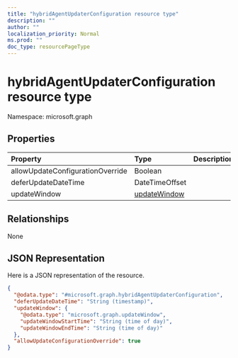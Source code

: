 ```yaml
---
title: "hybridAgentUpdaterConfiguration resource type"
description: ""
author: ""
localization_priority: Normal
ms.prod: ""
doc_type: resourcePageType
---
```


# hybridAgentUpdaterConfiguration resource type


Namespace: microsoft.graph



## Properties
|Property|Type|Description|
|:---|:---|:---|
|allowUpdateConfigurationOverride|Boolean||
|deferUpdateDateTime|DateTimeOffset||
|updateWindow|[updateWindow](../resources/updatewindow.md)||

## Relationships
None

## JSON Representation
Here is a JSON representation of the resource.
<!-- {
  "blockType": "resource",
  "@odata.type": "microsoft.graph.hybridAgentUpdaterConfiguration"
}
-->
``` json
{
  "@odata.type": "#microsoft.graph.hybridAgentUpdaterConfiguration",
  "deferUpdateDateTime": "String (timestamp)",
  "updateWindow": {
    "@odata.type": "microsoft.graph.updateWindow",
    "updateWindowStartTime": "String (time of day)",
    "updateWindowEndTime": "String (time of day)"
  },
  "allowUpdateConfigurationOverride": true
}
```


